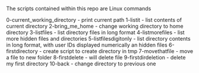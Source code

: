 The scripts contained within this repo are Linux commands

0-current_working_directory - print current path
1-listit - list contents of current directory
2-bring_me_home - change working directory to home directory
3-listfiles - list directory files in long format
4-listmorefiles - list more hidden files and directories
5-listfilesdigitonly - list directory contents in long format, with user IDs displayed numerically an hidden files
6-firstdirectory - create script to create directory in tmp
7-movethatfile - move a file to new folder
8-firstdelete - will delete file 
9-firstdirdeletion - delete my first directory
10-back - change directory to previous one


